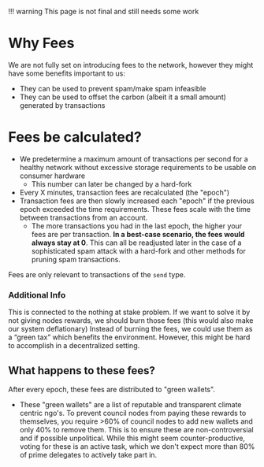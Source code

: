 <!-- prettier-ignore -->
!!! warning
    This page is not final and still needs some work

# Why Fees

We are not fully set on introducing fees to the network, however they might have some benefits important to us:

- They can be used to prevent spam/make spam infeasible
- They can be used to offset the carbon (albeit it a small amount) generated by transactions

# Fees be calculated?

- We predetermine a maximum amount of transactions per second for a healthy network without excessive storage requirements to be usable on consumer hardware
  - This number can later be changed by a hard-fork
- Every X minutes, transaction fees are recalculated (the "epoch")
- Transaction fees are then slowly increased each "epoch" if the previous epoch exceeded the time requirements. These fees scale with the time between transactions from an account.
  - The more transactions you had in the last epoch, the higher your fees are per transaction.
    **In a best-case scenario, the fees would always stay at 0**.
    This can all be readjusted later in the case of a sophisticated spam attack with a hard-fork and other methods for pruning spam transactions.

Fees are only relevant to transactions of the `send` type.

### Additional Info

This is connected to the nothing at stake problem. If we want to solve it by not giving nodes rewards, we should burn those fees (this would also make our system deflationary)
Instead of burning the fees, we could use them as a “green tax” which benefits the environment. However, this might be hard to accomplish in a decentralized setting.

## What happens to these fees?

After every epoch, these fees are distributed to "green wallets".

- These "green wallets" are a list of reputable and transparent climate centric ngo's.
  To prevent council nodes from paying these rewards to themselves, you require >60% of council nodes to add new wallets and only 40% to remove them. This is to ensure these are non-controversial and if possible unpolitical. While this might seem counter-productive, voting for these is an active task, which we don't expect more than 80% of prime delegates to actively take part in.
